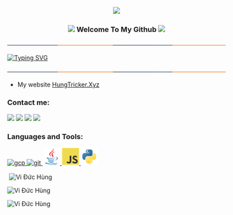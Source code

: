<p align="center"><img src="https://img.shields.io/badge/Viet Nam - Coder -green?colorA=%23ff0000&colorB=%23017e40&style=flat-square">
<h3 align="center">
  <img src="https://emoji.discord.st/emojis/768b108d-274f-4f44-a634-8477b16efce7.gif" width="30">
   Welcome To My Github
  <img src="https://emoji.discord.st/emojis/768b108d-274f-4f44-a634-8477b16efce7.gif" width="30">
</h3>
 
<img align="center" alt="line" src="https://github.com/DalpatRathore/dalpatrathore/blob/main/assets/images/line-1.svg">
 
[![Typing SVG](https://readme-typing-svg.herokuapp.com?color=%23F70B10&size=27&lines=I+am+Vi+Duc+Hung;+Hùng+có+con+cu+dài+m2;Hùng+đẹp+try;Thank+You+Everyone+😉)](https://git.io/typing-svg)
 
</p>
 
<img align="center" alt="line" src="https://github.com/DalpatRathore/dalpatrathore/blob/main/assets/images/line-1.svg">

- My website [HungTricker.Xyz](HungTricker.Xyz)

<h3 align="left">Contact me:</h3>
<div> 
  <a href="https://youtube.com/channel/UCHCSkxvbhYadbkyrWa25GOg" target="_blank"><img src="https://img.shields.io/badge/YouTube-FF0000?style=for-the-badge&logo=youtube&logoColor=white" target="_blank"></a>
  <a href="https://www.facebook.com/viduchung.06" target="_blank"><img src="https://img.shields.io/badge/-Facebook-blue?style=for-the-badge&logo=facebook" target="_blank"></a>
  <a href="https://www.t.me/viduchung06" target="_blank"><img src="https://img.shields.io/badge/-Telegram-blue?style=for-the-badge&logo=telegram" target="_blank"></a>
  <a href = "https://www.hungtricker.xyz/p/contact.html"><img src="https://img.shields.io/badge/-Gmail-%23333?style=for-the-badge&logo=gmail&logoColor=white" target="_blank"></a>

<h3 align="left">Languages and Tools:</h3>
<p align="left"> <a href="https://cloud.google.com" target="_blank" rel="noreferrer"> <img src="https://www.vectorlogo.zone/logos/google_cloud/google_cloud-icon.svg" alt="gcp" width="40" height="40"/> </a> <a href="https://git-scm.com/" target="_blank" rel="noreferrer"> <img src="https://www.vectorlogo.zone/logos/git-scm/git-scm-icon.svg" alt="git" width="40" height="40"/> </a> <a href="https://www.java.com" target="_blank" rel="noreferrer"> <img src="https://raw.githubusercontent.com/devicons/devicon/master/icons/java/java-original.svg" alt="java" width="40" height="40"/> </a> <a href="https://developer.mozilla.org/en-US/docs/Web/JavaScript" target="_blank" rel="noreferrer"> <img src="https://raw.githubusercontent.com/devicons/devicon/master/icons/javascript/javascript-original.svg" alt="javascript" width="40" height="40"/> </a> <a href="https://www.python.org" target="_blank" rel="noreferrer"> <img src="https://raw.githubusercontent.com/devicons/devicon/master/icons/python/python-original.svg" alt="python" width="40" height="40"/> </a> </p>

<p>&nbsp;<img align="center" src="https://github-readme-stats.vercel.app/api?username=ViDucHung2006&show_icons=true&locale=en" alt="Vi Đức Hùng" /></p>

<p><img align="left" src="https://github-readme-stats.vercel.app/api/top-langs?username=ViDucHung2006&show_icons=true&locale=en&layout=compact" alt="Vi Đức Hùng" /></p>

<br>
<p align="left"> <img src="https://komarev.com/ghpvc/?username=ViDucHung2006&label=Profile%20views&color=0e75b6&style=flat" alt="Vi Đức Hùng" /> </p>
